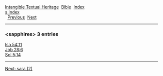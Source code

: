 [Intangible Textual Heritage](../../index)  [Bible](../index) 
[Index](index)   
[s Index](_s_)  
  [Previous](c09780)  [Next](c09782) 

------------------------------------------------------------------------

### &lt;sapphires&gt; 3 entries

[Isa 54:11](../kjv/isa054.htm#011)  
[Job 28:6](../kjv/job028.htm#006)  
[Sol 5:14](../kjv/sol005.htm#014)  

------------------------------------------------------------------------

[Next: sara (2)](c09782)
